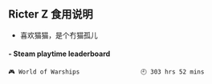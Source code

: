 ## Ricter Z 食用说明
- 喜欢猫猫，是个冇猫孤儿

<!-- steam-box start -->
#### - Steam playtime leaderboard
```text
🎮 World of Warships                 🕘 303 hrs 52 mins
```
<!-- Powered by https://github.com/YouEclipse/steam-box . -->
<!-- steam-box end -->
